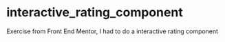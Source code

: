# interactive_rating_component
Exercise from Front End Mentor, I had to do a interactive rating component

